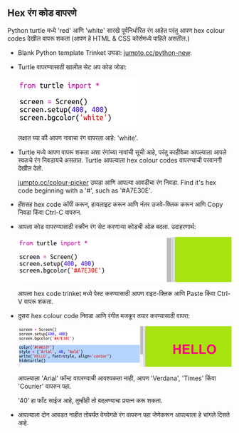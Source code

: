 ## Hex रंग कोड वापरणे

Python turtle मध्ये 'red' आणि 'white' सारखे पूर्वनिर्धारित रंग आहेत परंतु आपण hex colour codes देखील वापरू शकता (आपण हे HTML & CSS कोर्समध्ये पाहिले असतील.)

+ Blank Python template Trinket उघडा: <a href="http://jumpto.cc/python-new" target="_blank">jumpto.cc/python-new</a>.

+ Turtle वापरण्यासाठी खालील सेट अप कोड जोडा:
    
    ![screenshot](images/colourful-setup.png)
    
    लक्षात घ्या की आपण नावाचा रंग वापरला आहे: 'white'.

+ Turtle मध्ये आपण वापरू शकता अशा रंगांच्या नावांची सूची आहे, परंतु काहीवेळा आपल्याला आपले स्वतःचे रंग निवडायचे असतात. Turtle आपल्याला hex colour codes वापरण्याची परवानगी देखील देतो.
    
    <a href="http://jumpto.cc/colour-picker" target="_blank">jumpto.cc/colour-picker</a> उघडा आणि आपल्या आवडीचा रंग निवडा. Find it's hex code beginning with a '#', such as '#A7E30E'.

+ हॅशसह hex code कॉपी करून, हायलाइट करून आणि नंतर उजवे-क्लिक करून आणि Copy निवडा किंवा Ctrl-C वापरुन.

+ आपला कोड वापरण्यासाठी स्क्रीन रंग सेट करणार्‍या कोडची ओळ बदला. उदाहरणार्थ:
    
    ![screenshot](images/colourful-background.png)
    
    आपला hex code trinket मध्ये पेस्ट करण्यासाठी आपण राइट-क्लिक आणि Paste किंवा Ctrl-V वापरू शकता.

+ दुसरा hex colour code निवडा आणि रंगीत मजकूर तयार करण्यासाठी वापरा:
    
    ![screenshot](images/colourful-write.png)
    
    आपल्याला 'Arial' फॉन्ट वापरण्याची आवश्यकता नाही, आपण 'Verdana', 'Times' किंवा 'Courier' वापरुन पहा.
    
    '40' हा फाँट साईज आहे, तुम्हीही तो बदलण्याचा प्रयत्न करू शकता.

+ आपल्‍याला दोन आवडत नाहीत तोपर्यंत वेगवेगळे रंग वापरुन पहा जेणेकरून आपल्याला हे चांगले दिसते आहे.